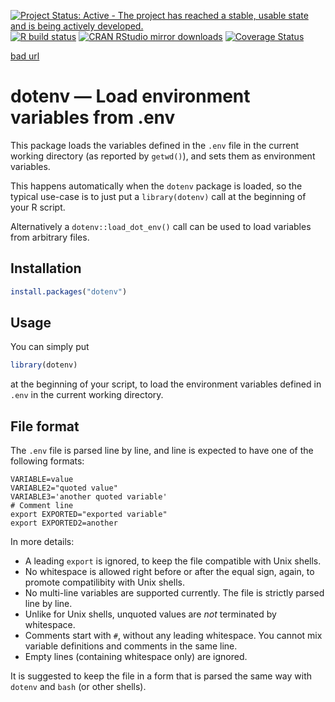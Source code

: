 
<!-- badges: start -->

[![Project Status: Active - The project has reached a stable, usable
state and is being actively
developed.](https://www.repostatus.org/badges/latest/active.svg)](https://www.repostatus.org/#active)
[![R build
status](https://github.com/gaborcsardi/dotenv/workflows/R-CMD-check/badge.svg)](https://github.com/gaborcsardi/dotenv/actions)
[![CRAN RStudio mirror
downloads](https://cranlogs.r-pkg.org/badges/dotenv)](https://www.r-pkg.org/pkg/dotenv)
[![Coverage
Status](https://img.shields.io/codecov/c/github/gaborcsardi/dotenv/master.svg)](https://codecov.io/github/gaborcsardi/dotenv?branch=master)
<!-- badges: end -->

[bad url](https://r-pkg.org/bad)

# dotenv — Load environment variables from .env

This package loads the variables defined in the `.env` file in the
current working directory (as reported by `getwd()`), and sets them as
environment variables.

This happens automatically when the `dotenv` package is loaded, so the
typical use-case is to just put a `library(dotenv)` call at the
beginning of your R script.

Alternatively a `dotenv::load_dot_env()` call can be used to load
variables from arbitrary files.

## Installation

``` r
install.packages("dotenv")
```

## Usage

You can simply put

``` r
library(dotenv)
```

at the beginning of your script, to load the environment variables
defined in `.env` in the current working directory.

## File format

The `.env` file is parsed line by line, and line is expected to have one
of the following formats:

    VARIABLE=value
    VARIABLE2="quoted value"
    VARIABLE3='another quoted variable'
    # Comment line
    export EXPORTED="exported variable"
    export EXPORTED2=another

In more details:

-   A leading `export` is ignored, to keep the file compatible with Unix
    shells.
-   No whitespace is allowed right before or after the equal sign,
    again, to promote compatilibity with Unix shells.
-   No multi-line variables are supported currently. The file is
    strictly parsed line by line.
-   Unlike for Unix shells, unquoted values are *not* terminated by
    whitespace.
-   Comments start with `#`, without any leading whitespace. You cannot
    mix variable definitions and comments in the same line.
-   Empty lines (containing whitespace only) are ignored.

It is suggested to keep the file in a form that is parsed the same way
with `dotenv` and `bash` (or other shells).
